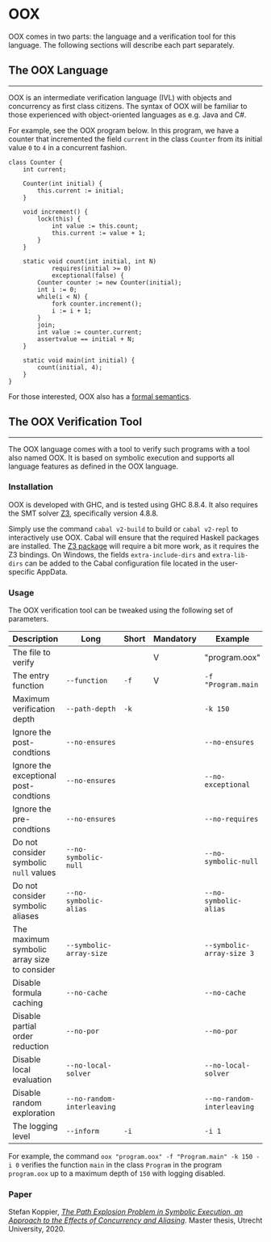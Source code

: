 # OOX
OOX comes in two parts: the language and a verification tool for this language. The following sections will describe each part separately.

## The OOX Language

---

OOX is an intermediate verification language (IVL) with objects and concurrency as first class citizens. The syntax of OOX will be familiar to those experienced with object-oriented languages as e.g. Java and C#.

For example, see the OOX program below. In this program, we have a counter that incremented the field `current` in the class `Counter` from its initial value `0` to `4` in a concurrent fashion.

```none
class Counter {
    int current;

    Counter(int initial) {
        this.current := initial;
    }

    void increment() {
        lock(this) {
            int value := this.count;
            this.current := value + 1;
        }
    }

    static void count(int initial, int N)
            requires(initial >= 0)
            exceptional(false) {
        Counter counter := new Counter(initial);
        int i := 0;
        while(i < N) {
            fork counter.increment();
            i := i + 1;
        }
        join;
        int value := counter.current;
        assertvalue == initial + N;
    }

    static void main(int initial) {
        count(initial, 4);
    }
}
```

For those interested, OOX also has a [formal semantics](https://dspace.library.uu.nl/bitstream/handle/1874/396688/thesis.pdf?sequence=1).

## The OOX Verification Tool

---

The OOX language comes with a tool to verify such programs with a tool also named OOX. It is based on symbolic execution and supports all language features as defined in the OOX language.

### Installation

OOX is developed with GHC, and is tested using GHC 8.8.4. It also requires the SMT solver [Z3](https://github.com/Z3Prover/z3), specifically version 4.8.8.

Simply use the command `cabal v2-build` to build or `cabal v2-repl` to interactively use OOX. Cabal will ensure that the required Haskell packages are installed. The [Z3 package](https://hackage.haskell.org/package/z3) will require a bit more work, as it requires the Z3 bindings. On Windows, the fields `extra-include-dirs` and `extra-lib-dirs` can be added to the Cabal configuration file located in the user-specific AppData.

### Usage

The OOX verification tool can be tweaked using the following set of parameters.

| Description | Long | Short | Mandatory | Example |
| -           | -    | -     | -         | -       |
| The file to verify |            |       | V         | "program.oox" |
| The entry function | `--function` | `-f`    | V | `-f "Program.main` |
| Maximum verification depth | `--path-depth` | `-k` |  | `-k 150` |
| Ignore the post-condtions | `--no-ensures` | | | `--no-ensures` |
| Ignore the exceptional post-condtions | `--no-ensures` | | | `--no-exceptional` |
| Ignore the pre-condtions | `--no-ensures` | | | `--no-requires` |
| Do not consider symbolic `null`  values | `--no-symbolic-null` | | | `--no-symbolic-null` |
| Do not consider symbolic  aliases | `--no-symbolic-alias` | | | `--no-symbolic-alias` |
| The maximum symbolic array size to consider | `--symbolic-array-size` | | | `--symbolic-array-size 3` |
| Disable formula caching | `--no-cache` | | | `--no-cache` |
| Disable partial order reduction | `--no-por` | | | `--no-por` |
| Disable local evaluation | `--no-local-solver` | | | `--no-local-solver` |
| Disable random exploration | `--no-random-interleaving` | | | `--no-random-interleaving` |
| The logging level | `--inform` | `-i` | | `-i 1` |

For example, the command `oox "program.oox" -f "Program.main" -k 150 -i 0` verifies the function `main` in the class `Program` in the program `program.oox` up to a maximum depth of `150` with logging disabled.

### Paper

Stefan Koppier, [_The Path Explosion Problem in Symbolic Execution, an Approach to the Effects of Concurrency and Aliasing_](./doc/koppier_thesis.pdf). Master thesis, Utrecht University, 2020.
